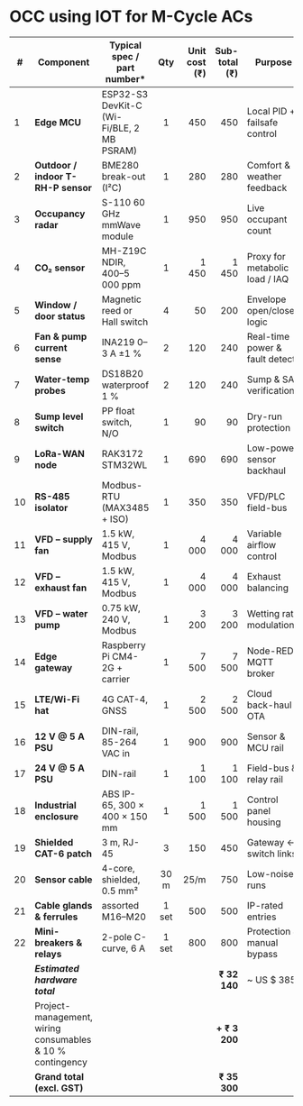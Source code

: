 # OCC using IOT for M-Cycle ACs

| #  | Component                                                 | Typical spec / part number\*              |  Qty  | Unit cost (₹) | Sub-total (₹) | Purpose                        |
| -- | --------------------------------------------------------- | ----------------------------------------- | :---: | ------------: | ------------: | ------------------------------ |
| 1  | **Edge MCU**                                              | ESP32-S3 DevKit-C (Wi-Fi/BLE, 2 MB PSRAM) |   1   |           450 |           450 | Local PID + failsafe control   |
| 2  | **Outdoor / indoor T-RH-P sensor**                        | BME280 break-out (I²C)                    |   1   |           280 |           280 | Comfort & weather feedback     |
| 3  | **Occupancy radar**                                       | S-110 60 GHz mmWave module                |   1   |           950 |           950 | Live occupant count            |
| 4  | **CO₂ sensor**                                            | MH-Z19C NDIR, 400–5 000 ppm               |   1   |         1 450 |         1 450 | Proxy for metabolic load / IAQ |
| 5  | **Window / door status**                                  | Magnetic reed or Hall switch              |   4   |            50 |           200 | Envelope open/closed logic     |
| 6  | **Fan & pump current sense**                              | INA219 0–3 A ±1 %                         |   2   |           120 |           240 | Real-time power & fault detect |
| 7  | **Water-temp probes**                                     | DS18B20 waterproof 1 %                    |   2   |           120 |           240 | Sump & SAT verification        |
| 8  | **Sump level switch**                                     | PP float switch, N/O                      |   1   |            90 |            90 | Dry-run protection             |
| 9  | **LoRa-WAN node**                                         | RAK3172 STM32WL                           |   1   |           690 |           690 | Low-power sensor backhaul      |
| 10 | **RS-485 isolator**                                       | Modbus-RTU (MAX3485 + ISO)                |   1   |           350 |           350 | VFD/PLC field-bus              |
| 11 | **VFD – supply fan**                                      | 1.5 kW, 415 V, Modbus                     |   1   |         4 000 |         4 000 | Variable airflow control       |
| 12 | **VFD – exhaust fan**                                     | 1.5 kW, 415 V, Modbus                     |   1   |         4 000 |         4 000 | Exhaust balancing              |
| 13 | **VFD – water pump**                                      | 0.75 kW, 240 V, Modbus                    |   1   |         3 200 |         3 200 | Wetting rate modulation        |
| 14 | **Edge gateway**                                          | Raspberry Pi CM4-2G + carrier             |   1   |         7 500 |         7 500 | Node-RED / MQTT broker         |
| 15 | **LTE/Wi-Fi hat**                                         | 4G CAT-4, GNSS                            |   1   |         2 500 |         2 500 | Cloud back-haul & OTA          |
| 16 | **12 V @ 5 A PSU**                                        | DIN-rail, 85-264 VAC in                   |   1   |           900 |           900 | Sensor & MCU rail              |
| 17 | **24 V @ 5 A PSU**                                        | DIN-rail                                  |   1   |         1 100 |         1 100 | Field-bus & relay rail         |
| 18 | **Industrial enclosure**                                  | ABS IP-65, 300 × 400 × 150 mm             |   1   |         1 500 |         1 500 | Control panel housing          |
| 19 | **Shielded CAT-6 patch**                                  | 3 m, RJ-45                                |   3   |           150 |           450 | Gateway ↔ switch links         |
| 20 | **Sensor cable**                                          | 4-core, shielded, 0.5 mm²                 |  30 m |          25/m |           750 | Low-noise runs                 |
| 21 | **Cable glands & ferrules**                               | assorted M16–M20                          | 1 set |           500 |           500 | IP-rated entries               |
| 22 | **Mini-breakers & relays**                                | 2-pole C-curve, 6 A                       | 1 set |           800 |           800 | Protection & manual bypass     |
|    | ***Estimated hardware total***                            |                                           |       |               |  **₹ 32 140** | \~ US \$ 385                   |
|    | Project-management, wiring consumables & 10 % contingency |                                           |       |               | **+ ₹ 3 200** |                                |
|    | **Grand total (excl. GST)**                               |                                           |       |               |  **₹ 35 300** |                                |
